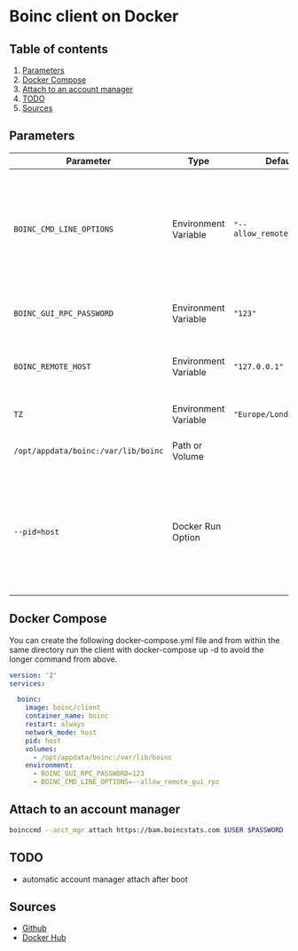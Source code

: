 # Boinc client on Docker

## Table of contents <!-- omit in toc -->

1. [Parameters](#parameters)
1. [Docker Compose](#docker-compose)
1. [Attach to an account manager](#attach-to-an-account-manager)
1. [TODO](#todo)
1. [Sources](#sources)

## Parameters

Parameter | Type | Default | Function
--- | --- | --- | ---
`BOINC_CMD_LINE_OPTIONS` | Environment Variable | `"--allow_remote_gui_rpc"` | The `--allow_remote_gui_rpc` command-line option allows connecting to the client with any IP address. If you don't want that, you can remove this parameter, but you have to use the `BOINC_REMOTE_HOST="IP"` environment variable
`BOINC_GUI_RPC_PASSWORD` | Environment Variable | `"123"` | The password you will need to use when you connect to the BOINC client
`BOINC_REMOTE_HOST` | Environment Variable | `"127.0.0.1"` | (Optional) Replace the IP with your IP address. In this case you can connect to the client only from this IP
`TZ`| Environment Variable | `"Europe/London"` | (Optional) Specify a time zone. The default is UTC +0
`/opt/appdata/boinc:/var/lib/boinc` | Path or Volume | | The path where you wish BOINC to store its configuration data
`--pid=host` | Docker Run Option | | (Optional) Share the host's process namespace, basically allowing processes within the container to see all of the processes on the system. Allows boinc to determine nonboinc processes for CPU percentages and exclusive applications.

## Docker Compose

You can create the following docker-compose.yml file and from within the same directory run the client with docker-compose up -d to avoid the longer command from above.

```yaml
version: '2'
services:

  boinc:
    image: boinc/client
    container_name: boinc
    restart: always
    network_mode: host
    pid: host
    volumes:
      - /opt/appdata/boinc:/var/lib/boinc
    environment:
      - BOINC_GUI_RPC_PASSWORD=123
      - BOINC_CMD_LINE_OPTIONS=--allow_remote_gui_rpc
```

## Attach to an account manager

```sh
boinccmd --acct_mgr attach https://bam.boincstats.com $USER $PASSWORD
```

## TODO

- automatic account manager attach after boot

## Sources

- [Github]
- [Docker Hub]

<!--
  References
  -->

<!-- Upstream -->
[docker hub]: https://hub.docker.com/r/boinc/client
[github]: https://github.com/BOINC/boinc-client-docker
